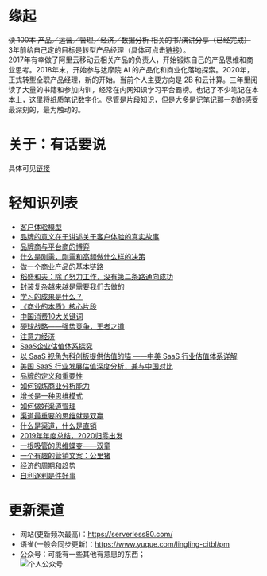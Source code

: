 # 缘起
~~读 100本 产品／运营／管理／经济／数据分析 相关的书/演讲分享（已经完成）~~            
3年前给自己定的目标是转型产品经理（具体可点击[链接](https://serverless80.com/zuo-jian-fa-2020gui-ling-chu-fa/)）。                   
2017年有幸做了阿里云移动云相关产品的负责人，开始锻炼自己的产品思维和商业思考。2018年末，开始参与达摩院 AI 的产品化和商业化落地探索。2020年，正式转型全职产品经理，新的开始。当前个人主要方向是 2B 和云计算。三年里阅读了大量的书籍和参加内训，经常在内网知识学习平台霸榜。也记了不少笔记在本本上，这里将纸质笔记数字化。尽管是片段知识，但是大多是记笔记那一刻的感受最深刻的，最为触动的。         

# 关于：有话要说     
具体可见[链接](https://serverless80.com/about/)      


# 轻知识列表        
- [客户体验模型](https://serverless80.com/ke-hu-ti-yan-mo-xing/)
- [品牌的意义在于讲述关于客户体验的真实故事](https://serverless80.com/pin-pai-de-yi-yi-zai-yu-jiang-shu-guan-yu-ke-hu-ti-yan-de-zhen-shi-gu-shi/)
- [品牌商与平台商的博弈](https://serverless80.com/pin-pai-shang-yu-ping-tai-shang-de-bo-yi/)
- [什么是刚需，刚需和高频做什么样的决策](https://serverless80.com/shi-yao-shi-gang-xu-ru-he-pan-duan-shi-fou-shi-gang-xu/)
- [做一个商业产品的基本链路](https://serverless80.com/zuo-yi-ge-shang-ye-chan-pin-de-ji-ben-lian-lu/)
- [稻盛和夫：除了努力工作，没有第二条路通向成功](https://serverless80.com/dao-sheng-he-fu-chu-liao-nu-li-gong-zuo-mei-you-di-er-tiao-lu-tong-xiang-cheng-gong/)
- [封装复杂越来越是需要我们去做的](https://serverless80.com/feng-zhuang-fu-za-yue-lai-yue-shi-xu-yao-wo-men-qu-zuo-de/)
- [学习的成果是什么？](https://serverless80.com/xue-xi-de-cheng-guo-shi-shi-yao/)
- [《商业的本质》核心片段](https://serverless80.com/shang-ye-de-ben-zhi-he-xin-zhai-yao/)
- [中国消费10大关键词](https://serverless80.com/zhong-guo-xiao-fei-10da-guan-jian-ci/)
- [硬球战略——强势竞争，王者之道](https://serverless80.com/ying-qiu-zhan-lue-qiang-shi-jing-zheng-wang-zhe-zhi-dao/)
- [注意力经济](https://serverless80.com/zhu-yi-li-jing-ji/)
- [SaaS企业估值体系探究](https://serverless80.com/saasqi-ye-gu-zhi-ti-xi-tan-jiu/)
- [以 SaaS 视角为科创板提供估值的锚 ——中美 SaaS 行业估值体系详解](https://serverless80.com/yi-saas-shi-jiao-wei-ke-chuang-ban-ti-gong-gu-zhi-de-mao-yi-saas-shi-jiao-wei-ke-chuang-ban-ti-gong-gu-zhi-de-mao-zhong-mei-saas-xing-ye-gu-zhi-ti-xi-xiang-jie/)
- [美国 SaaS 行业发展估值深度分析，兼与中国对比](https://serverless80.com/mei-guo-saas-xing-ye-fa-zhan-gu-zhi-shen-du-fen-xi-jian-yu-zhong-guo-dui-bi/)
- [品牌的定义和重要性](https://serverless80.com/guan-yu-pin-pai-he-ying-xiao/)
- [如何锻炼商业分析能力](https://serverless80.com/ru-he-duan-lian-shang-ye-fen-xi-neng-li/)
- [增长是一种思维模式](https://serverless80.com/zeng-chang-shi-yi-chong-si-wei-mo-shi/)
- [如何做好渠道管理](https://serverless80.com/qu-dao-guan-li/)
- [渠道最重要的思维就是双赢](https://serverless80.com/qu-dao-si-wei-shuang-ying/)
- [什么是渠道，什么是直销](https://serverless80.com/dui-qu-dao-de-li-jie/)
- [2019年年度总结，2020归零出发](https://serverless80.com/zuo-jian-fa-2020gui-ling-chu-fa/)
- [一根吸管的思维蝶变——双童](https://serverless80.com/yi-gen-xi-guan-de-si-wei-die-bian-shuang-tong/)
- [一个有趣的营销文案：公里猪](https://serverless80.com/yi-ge-you-qu-de-ying-xiao-wen-an/)
- [经济的周期和趋势](https://serverless80.com/jing-ji-de-zhou-qi-he-qu-shi/)          
- [自利逐利是件好事](https://serverless80.com/zi-li-zhu-li-shi-jian-hao-shi/)       

# 更新渠道    
- 网站(更新频次最高)：https://serverless80.com/
- 语雀(一般会同步更新)：https://www.yuque.com/lingling-citbl/pm
- 公众号：可能有一些其他有意思的东西；     
![个人公众号](https://serverless-80-host.oss-cn-hangzhou.aliyuncs.com/202004/1_1587196177279.png)


 
